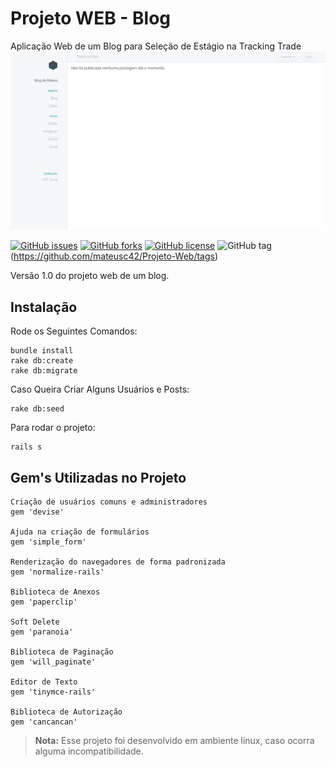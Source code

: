 # Projeto WEB - Blog
Aplicação Web de um Blog para Seleção de Estágio na Tracking Trade
![Blog Docs](/Docs/Blog.png)

[![GitHub issues](https://img.shields.io/github/issues/mateusc42/Projeto-Web.svg)](https://github.com/mateusc42/Projeto-Web/issues)
[![GitHub forks](https://img.shields.io/github/forks/mateusc42/Projeto-Web.svg)](https://github.com/mateusc42/Projeto-Web/network)
[![GitHub license](https://img.shields.io/github/license/mateusc42/Projeto-Web.svg)](https://github.com/mateusc42/Projeto-Web)
![GitHub tag](https://img.shields.io/github/tag/mateusc42/projeto-web.svg)(https://github.com/mateusc42/Projeto-Web/tags)

Versão 1.0 do projeto web de um blog.

## Instalação

Rode os Seguintes Comandos:

	bundle install
	rake db:create
	rake db:migrate

Caso Queira Criar Alguns Usuários e Posts:

	rake db:seed

Para rodar o projeto:

	rails s

## Gem's Utilizadas no Projeto

	Criação de usuários comuns e administradores
	gem 'devise'

	Ajuda na criação de formulários
	gem 'simple_form'

	Renderização do navegadores de forma padronizada
	gem 'normalize-rails'

	Biblioteca de Anexos
	gem 'paperclip'

	Soft Delete 
	gem 'paranoia'

	Biblioteca de Paginação
	gem 'will_paginate'

	Editor de Texto
	gem 'tinymce-rails'

	Biblioteca de Autorização
	gem 'cancancan'

> **Nota:** Esse projeto foi desenvolvido em ambiente linux, caso ocorra alguma incompatibilidade.
